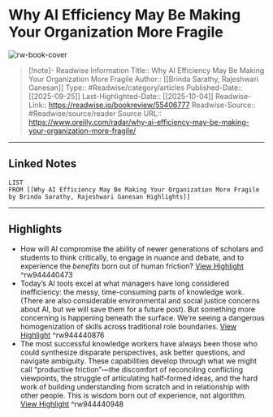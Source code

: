 # Why AI Efficiency May Be Making Your Organization More Fragile

![rw-book-cover](https://cdn.oreillystatic.com/oreilly/images/radar-blog-social-1200x630.jpg)
<br>
>[!note]- Readwise Information
>Title:: Why AI Efficiency May Be Making Your Organization More Fragile
>Author:: [[Brinda Sarathy, Rajeshwari Ganesan]]
>Type:: #Readwise/category/articles
>Published-Date:: [[2025-09-25]]
>Last-Highlighted-Date:: [[2025-10-04]]
>Readwise-Link:: https://readwise.io/bookreview/55406777
>Readwise-Source:: #Readwise/source/reader
>Source URL:: https://www.oreilly.com/radar/why-ai-efficiency-may-be-making-your-organization-more-fragile/
--- 

## Linked Notes
```dataview
LIST
FROM [[Why AI Efficiency May Be Making Your Organization More Fragile by Brinda Sarathy, Rajeshwari Ganesan Highlights]]
```

---

## Highlights
- How will AI compromise the ability of newer generations of scholars and students to think critically, to engage in nuance and debate, and to experience the *benefits* born out of human friction? [View Highlight](https://readwise.io/open/944440473) ^rw944440473
- Today’s AI tools excel at what managers have long considered inefficiency: the messy, time-consuming parts of knowledge work. (There are also considerable environmental and social justice concerns about AI, but we will save them for a future post). But something more concerning is happening beneath the surface. We’re seeing a dangerous homogenization of skills across traditional role boundaries. [View Highlight](https://readwise.io/open/944440876) ^rw944440876
- The most successful knowledge workers have always been those who could synthesize disparate perspectives, ask better questions, and navigate ambiguity. These capabilities develop through what we might call “productive friction”—the discomfort of reconciling conflicting viewpoints, the struggle of articulating half-formed ideas, and the hard work of building understanding from scratch and in relationship with other people. This is wisdom born out of experience, not algorithm. [View Highlight](https://readwise.io/open/944440948) ^rw944440948
